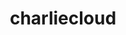 ---
title: "charliecloud"
layout: cache
categories: [package, develop-2023-10-08]
meta: {"versions": ["0.34"], "compilers": ["cce@=15.0.1", "gcc@=11.4.0", "gcc@=9.4.0", "oneapi@=2023.2.1"], "oss": ["rhel8", "ubuntu20.04"], "platforms": ["linux"], "targets": ["aarch64", "ppc64le", "x86_64_v3", "zen4"], "stacks": ["e4s", "e4s-arm", "e4s-cray-rhel", "e4s-oneapi", "e4s-power", "root"], "num_specs": 5, "num_specs_by_stack": {"root": 5, "e4s-cray-rhel": 1, "e4s-arm": 1, "e4s-power": 1, "e4s": 1, "e4s-oneapi": 1}}
spec_details: [{"hash": "rlwe7r4jz4ngr43t6ral6ybips2svuyn", "compiler": "cce@=15.0.1", "versions": ["0.34"], "os": "rhel8", "platform": "linux", "target": "zen4", "variants": ["build_system=autotools", "~docs", "~squashfuse"], "stacks": ["root", "e4s-cray-rhel"], "size": "-", "tarball": "https://binaries.spack.io/releases/develop-2023-10-08/build_cache/linux-rhel8-zen4/cce-15.0.1/charliecloud-0.34/linux-rhel8-zen4-cce-15.0.1-charliecloud-0.34-rlwe7r4jz4ngr43t6ral6ybips2svuyn.spack"}, {"hash": "qsvhse5wclg2xrsdhf63uj4gmqr4yn6j", "compiler": "gcc@=11.4.0", "versions": ["0.34"], "os": "ubuntu20.04", "platform": "linux", "target": "aarch64", "variants": ["build_system=autotools", "~docs", "~squashfuse"], "stacks": ["e4s-arm", "root"], "size": "-", "tarball": "https://binaries.spack.io/releases/develop-2023-10-08/build_cache/linux-ubuntu20.04-aarch64/gcc-11.4.0/charliecloud-0.34/linux-ubuntu20.04-aarch64-gcc-11.4.0-charliecloud-0.34-qsvhse5wclg2xrsdhf63uj4gmqr4yn6j.spack"}, {"hash": "apajv5xptjmvswpmv3msg55j5buogp3q", "compiler": "gcc@=9.4.0", "versions": ["0.34"], "os": "ubuntu20.04", "platform": "linux", "target": "ppc64le", "variants": ["build_system=autotools", "~docs", "~squashfuse"], "stacks": ["e4s-power", "root"], "size": "-", "tarball": "https://binaries.spack.io/releases/develop-2023-10-08/build_cache/linux-ubuntu20.04-ppc64le/gcc-9.4.0/charliecloud-0.34/linux-ubuntu20.04-ppc64le-gcc-9.4.0-charliecloud-0.34-apajv5xptjmvswpmv3msg55j5buogp3q.spack"}, {"hash": "ci7pdz6uiakbodqdr4bsdafbvlfultgw", "compiler": "gcc@=11.4.0", "versions": ["0.34"], "os": "ubuntu20.04", "platform": "linux", "target": "x86_64_v3", "variants": ["build_system=autotools", "~docs", "~squashfuse"], "stacks": ["root", "e4s"], "size": "-", "tarball": "https://binaries.spack.io/releases/develop-2023-10-08/build_cache/linux-ubuntu20.04-x86_64_v3/gcc-11.4.0/charliecloud-0.34/linux-ubuntu20.04-x86_64_v3-gcc-11.4.0-charliecloud-0.34-ci7pdz6uiakbodqdr4bsdafbvlfultgw.spack"}, {"hash": "ni3dczw7lwt7mrsgdqqmq63i4l6egfx3", "compiler": "oneapi@=2023.2.1", "versions": ["0.34"], "os": "ubuntu20.04", "platform": "linux", "target": "x86_64_v3", "variants": ["build_system=autotools", "~docs", "~squashfuse"], "stacks": ["e4s-oneapi", "root"], "size": "-", "tarball": "https://binaries.spack.io/releases/develop-2023-10-08/build_cache/linux-ubuntu20.04-x86_64_v3/oneapi-2023.2.1/charliecloud-0.34/linux-ubuntu20.04-x86_64_v3-oneapi-2023.2.1-charliecloud-0.34-ni3dczw7lwt7mrsgdqqmq63i4l6egfx3.spack"}]
---